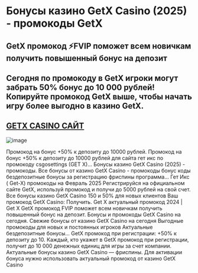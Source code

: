 # Бонусы казино GetX Casino (2025) - промокоды GetX

## GetX промокод ⚡️FVIP поможет всем новичкам получить повышенный бонус на депозит

## Сегодня по промокоду в GetX игроки могут забрать 50% бонус до 10 000 рублей! Копируйте промокод GetX выше, чтобы начать игру более выгодно в казино GetX.

## [GETX CASINO САЙТ](https://linkcasino.ru/get-x)


![image](https://github.com/user-attachments/assets/85d7dba2-95c4-4f70-932b-2ff8c13bb5b6)


Промокод на бонус +50% к депозиту до 10000 рублей.
Промокод на бонус +50% к депозиту до 10000 рублей для сайта гет икс по промокоду csgosettings (GET X)...
Бонусы казино GetX Casino (2025) - промокоды. Все бонусы от казино GetX Casino - промокоды бонус коды бездепозитные бонусы за регистрацию фриспины программа...
Гет Икс ( Get-X) промокоды на Февраль 2025
Регистрируйся на официальном сайте GetX, используй промокод и получи до 5000 рублей на свой счет.
Все бонусы казино GetX Casino
150 и 50% для новых клиентов Ваш промокод GetX Casino: Получить.
Get X актуальный промокод 2024 | Get X GetX промокод FVIP поможет всем новичкам получить повышенный бонус на депозит.
Бонусы и промокоды GetX Casino на сегодня. Свежие бонусы от казино GetX Casino на сегодня Выгодные промокоды для новых и постоянных игроков Актуальные бездепозитные бонусы...
GetX промокод при регистрации: +50% к депозиту до 10.
Каждый, кто укажет в GetX промокод при регистрации, получит до 10 000 денежных единиц для игры за счет компании. Актуальные бонусы казино GetX Casino — фриспины. Для активации бонуса нужно использовать актуальный промокод от казино GetX Casino 
